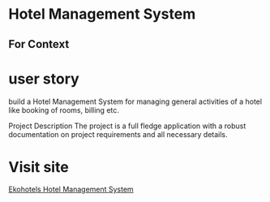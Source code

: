 # Hotel Management System
## For Context
# user story
 build a Hotel Management System for managing general activities of a hotel like booking of rooms, billing etc.

Project Description
The project is a full fledge application with a robust documentation on project requirements and all necessary details.


# Visit site
<a href="http://ekohotel.herokuapp.com/"> Ekohotels Hotel Management System </a>